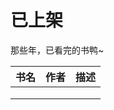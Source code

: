 # 已上架

那些年，已看完的书鸭~

| 书名 | 作者 | 描述 |
| ---- | ---- | ---- |
|      |      |      |
|      |      |      |
|      |      |      |


